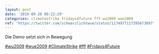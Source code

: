 ```yaml
---
layout: post
date: '2019-09-20 09:22:29'
categories: climatestrike fridays4future fff wu2009 wue2009
ref: 'https://twitter.com/schwarzlichtwue/status/1174977117395673097'
---
```

Die Demo setzt sich in Bewegung

[#wu2009](/t/wu2009) [#wue2009](/t/wue2009) [#ClimateStrike](/t/climatestrike) [#fff](/t/fff) [#Fridays4Future](/t/fridays4future)